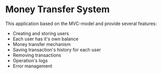 # Money Transfer System

This application based on the MVC-model and provide several features:
- Creating and storing users
- Each user has it's own balance
- Money transfer mechanism
- Saving transaction's history for each user
- Removing transactions
- Operation's logs
- Error management

